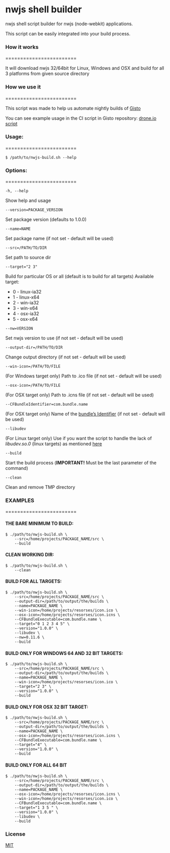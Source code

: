 nwjs shell builder
========================

nwjs shell script builder for nwjs (node-webkit) applications.

This script can be easily integrated into your build process.
    
### How it works
========================
    
It will download nwjs 32/64bit for Linux, Windows and OSX and build for all 3 platforms from given source directory

### How we use it
========================

This script was made to help us automate nightly builds of [Gisto](http://wwwgistoapp.com)

You can see example usage in the CI script in Gisto repository: [drone.io script](https://github.com/Gisto/Gisto/blob/master/droneIO.sh)
    
### Usage:
========================

`$ /path/to/nwjs-build.sh --help`

### Options:
========================

`-h, --help`

Show help and usage

`--version=PACKAGE_VERSION`

Set package version (defaults to 1.0.0)

`--name=NAME`

Set package name (if not set - default will be used)

`--src=/PATH/TO/DIR`

Set path to source dir

`--target="2 3"`

Build for particular OS or all (default is to build for all targets)
Available target:
- 0 - linux-ia32
- 1 - linux-x64
- 2 - win-ia32
- 3 - win-x64
- 4 - osx-ia32
- 5 - osx-x64

`--nw=VERSION`

Set nwjs version to use (if not set - default will be used)

`--output-dir=/PATH/TO/DIR`

Change output directory (if not set - default will be used)

`--win-icon=/PATH/TO/FILE`

(For Windows target only) Path to .ico file (if not set - default will be used)

`--osx-icon=/PATH/TO/FILE`

(For OSX target only) Path to .icns file (if not set - default will be used)

`--CFBundleIdentifier=com.bundle.name`

(For OSX target only) Name of the [bundle’s Identifier](https://developer.apple.com/library/ios/documentation/General/Reference/InfoPlistKeyReference/Articles/CoreFoundationKeys.html#//apple_ref/doc/uid/20001431-102070) (if not set - default will be used)

`--libudev`

(For Linux target only) Use if you want the script to handle the lack of _libudev.so.0_ (linux targets) as mentioned [here](https://github.com/nwjs/nw.js/wiki/The-solution-of-lacking-libudev.so.0)

`--build`

Start the build process (**IMPORTANT!** Must be the last parameter of the command)

`--clean`

Clean and remove TMP directory

### EXAMPLES
========================

#### THE BARE MINIMUM TO BUILD:

    $ ./path/to/nwjs-build.sh \
        --src=/home/projects/PACKAGE_NAME/src \
        --build
        
#### CLEAN WORKING DIR:

    $ ./path/to/nwjs-build.sh \
        --clean

#### BUILD FOR ALL TARGETS:

    $ ./path/to/nwjs-build.sh \
        --src=/home/projects/PACKAGE_NAME/src \
        --output-dir=/path/to/output/the/builds \
        --name=PACKAGE_NAME \
        --win-icon=/home/projects/resorses/icon.ico \
        --osx-icon=/home/projects/resorses/icon.icns \
        --CFBundleExecutable=com.bundle.name \
        --target="0 1 2 3 4 5" \
        --version="1.0.0" \
        --libudev \
        --nw=0.11.6 \
        --build

#### BUILD ONLY FOR WINDOWS 64 AND 32 BIT TARGETS:

    $ ./path/to/nwjs-build.sh \
        --src=/home/projects/PACKAGE_NAME/src \
        --output-dir=/path/to/output/the/builds \
        --name=PACKAGE_NAME \
        --win-icon=/home/projects/resorses/icon.ico \
        --target="2 3" \
        --version="1.0.0" \
        --build

#### BUILD ONLY FOR OSX 32 BIT TARGET:

    $ ./path/to/nwjs-build.sh \
        --src=/home/projects/PACKAGE_NAME/src \
        --output-dir=/path/to/output/the/builds \
        --name=PACKAGE_NAME \
        --osx-icon=/home/projects/resorses/icon.icns \
        --CFBundleExecutable=com.bundle.name \
        --target="4" \
        --version="1.0.0" \
        --build

#### BUILD ONLY FOR ALL 64 BIT

    $ ./path/to/nwjs-build.sh \
        --src=/home/projects/PACKAGE_NAME/src \
        --output-dir=/path/to/output/the/builds \
        --name=PACKAGE_NAME \
        --osx-icon=/home/projects/resorses/icon.icns \
        --win-icon=/home/projects/resorses/icon.ico \
        --CFBundleExecutable=com.bundle.name \
        --target="1 3 5 " \
        --version="1.0.0" \
        --libudev \
        --build

### License 

[MIT](https://github.com/Gisto/nwjs-shell-builder/blob/master/LICENSE)